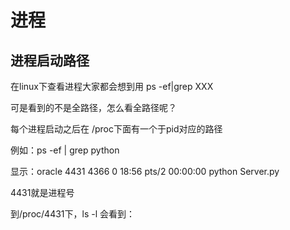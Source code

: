 # 进程

## 进程启动路径

在linux下查看进程大家都会想到用 ps -ef|grep XXX

可是看到的不是全路径，怎么看全路径呢？

每个进程启动之后在 /proc下面有一个于pid对应的路径

例如：ps -ef | grep python

显示：oracle  4431 4366 0 18:56 pts/2  00:00:00 python Server.py

4431就是进程号

到/proc/4431下，ls -l 会看到：

